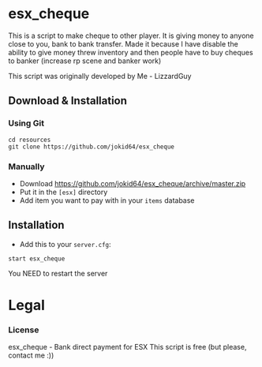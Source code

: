 # esx_cheque
This is a script to make cheque to other player. It is giving money to anyone close to you, bank to bank transfer. Made it because I have disable the ability to give money threw inventory and then people have to buy cheques to banker (increase rp scene and banker work)

This script was originally developed by Me - LizzardGuy

## Download & Installation

### Using Git
```
cd resources
git clone https://github.com/jokid64/esx_cheque
```

### Manually
- Download https://github.com/jokid64/esx_cheque/archive/master.zip
- Put it in the `[esx]` directory
- Add item you want to pay with in your `items` database

## Installation
- Add this to your `server.cfg`:

```
start esx_cheque
```

You NEED to restart the server

# Legal
### License
esx_cheque - Bank direct payment for ESX
This script is free (but please, contact me :))
